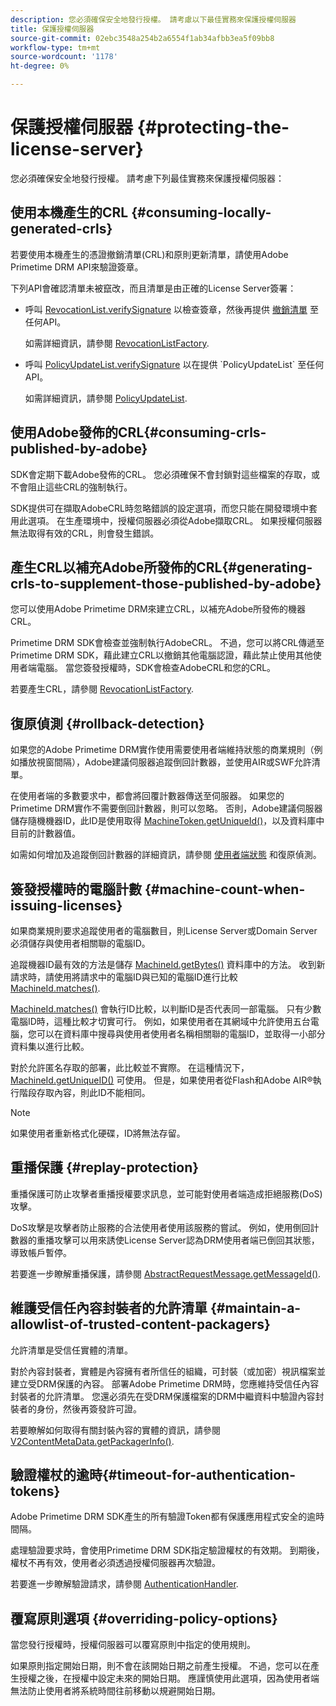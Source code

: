 ```yaml
---
description: 您必須確保安全地發行授權。 請考慮以下最佳實務來保護授權伺服器
title: 保護授權伺服器
source-git-commit: 02ebc3548a254b2a6554f1ab34afbb3ea5f09bb8
workflow-type: tm+mt
source-wordcount: '1178'
ht-degree: 0%

---
```


# 保護授權伺服器 {#protecting-the-license-server}

您必須確保安全地發行授權。 請考慮下列最佳實務來保護授權伺服器：

## 使用本機產生的CRL {#consuming-locally-generated-crls}

若要使用本機產生的憑證撤銷清單(CRL)和原則更新清單，請使用Adobe Primetime DRM API來驗證簽章。

下列API會確認清單未被竄改，而且清單是由正確的License Server簽署：

* 呼叫 [RevocationList.verifySignature](https://help.adobe.com/en_US/primetime/api/drm-apis/server/javadocs-flashaccess-pro/com/adobe/flashaccess/sdk/revocation/RevocationList.html#verifySignature(java.security.cert.X509Certificate)) 以檢查簽章，然後再提供 [撤銷清單](https://help.adobe.com/en_US/primetime/api/drm-apis/server/javadocs-flashaccess-pro/com/adobe/flashaccess/sdk/revocation/RevocationList.html) 至任何API。

  如需詳細資訊，請參閱 [RevocationListFactory](https://help.adobe.com/en_US/primetime/api/drm-apis/server/javadocs-flashaccess-pro/com/adobe/flashaccess/sdk/revocation/RevocationListFactory.html).

* 呼叫 [PolicyUpdateList.verifySignature](https://help.adobe.com/en_US/primetime/api/drm-apis/server/javadocs-flashaccess-pro/com/adobe/flashaccess/sdk/policyupdate/PolicyUpdateList.html#verifySignature(java.security.cert.X509Certificate)) 以在提供 `PolicyUpdateList` 至任何API。

  如需詳細資訊，請參閱 [PolicyUpdateList](https://help.adobe.com/en_US/primetime/api/drm-apis/server/javadocs-flashaccess-pro/com/adobe/flashaccess/sdk/policyupdate/PolicyUpdateList.html).

## 使用Adobe發佈的CRL{#consuming-crls-published-by-adobe}

SDK會定期下載Adobe發佈的CRL。 您必須確保不會封鎖對這些檔案的存取，或不會阻止這些CRL的強制執行。

SDK提供可在擷取AdobeCRL時忽略錯誤的設定選項，而您只能在開發環境中套用此選項。 在生產環境中，授權伺服器必須從Adobe擷取CRL。 如果授權伺服器無法取得有效的CRL，則會發生錯誤。

## 產生CRL以補充Adobe所發佈的CRL{#generating-crls-to-supplement-those-published-by-adobe}

您可以使用Adobe Primetime DRM來建立CRL，以補充Adobe所發佈的機器CRL。

Primetime DRM SDK會檢查並強制執行AdobeCRL。 不過，您可以將CRL傳遞至Primetime DRM SDK，藉此建立CRL以撤銷其他電腦認證，藉此禁止使用其他使用者端電腦。 當您簽發授權時，SDK會檢查AdobeCRL和您的CRL。

若要產生CRL，請參閱 [RevocationListFactory](https://help.adobe.com/en_US/primetime/api/drm-apis/server/javadocs-flashaccess-pro/com/adobe/flashaccess/sdk/revocation/RevocationListFactory.html).

## 復原偵測 {#rollback-detection}

如果您的Adobe Primetime DRM實作使用需要使用者端維持狀態的商業規則（例如播放視窗間隔），Adobe建議伺服器追蹤倒回計數器，並使用AIR或SWF允許清單。

在使用者端的多數要求中，都會將回覆計數器傳送至伺服器。 如果您的Primetime DRM實作不需要倒回計數器，則可以忽略。 否則，Adobe建議伺服器儲存隨機機器ID，此ID是使用取得 [MachineToken.getUniqueId()](https://help.adobe.com/en_US/primetime/api/drm-apis/server/javadocs-flashaccess-pro/com/adobe/flashaccess/sdk/cert/MachineId.html#getUniqueId())，以及資料庫中目前的計數器值。

如需如何增加及追蹤倒回計數器的詳細資訊，請參閱 [使用者端狀態](https://help.adobe.com/en_US/primetime/api/drm-apis/server/javadocs-flashaccess-pro/com/adobe/flashaccess/sdk/protocol/ClientState.html) 和復原偵測。

## 簽發授權時的電腦計數 {#machine-count-when-issuing-licenses}

如果商業規則要求追蹤使用者的電腦數目，則License Server或Domain Server必須儲存與使用者相關聯的電腦ID。

追蹤機器ID最有效的方法是儲存 [MachineId.getBytes()](https://help.adobe.com/en_US/primetime/api/drm-apis/server/javadocs-flashaccess-pro/com/adobe/flashaccess/sdk/cert/MachineId.html#getBytes()) 資料庫中的方法。 收到新請求時，請使用將請求中的電腦ID與已知的電腦ID進行比較 [MachineId.matches()](https://help.adobe.com/en_US/primetime/api/drm-apis/server/javadocs-flashaccess-pro/com/adobe/flashaccess/sdk/cert/MachineId.html#matches(com.adobe.flashaccess.sdk.cert.MachineId)).

[MachineId.matches()](https://help.adobe.com/en_US/primetime/api/drm-apis/server/javadocs-flashaccess-pro/com/adobe/flashaccess/sdk/cert/MachineId.html#matches(com.adobe.flashaccess.sdk.cert.MachineId)) 會執行ID比較，以判斷ID是否代表同一部電腦。 只有少數電腦ID時，這種比較才切實可行。 例如，如果使用者在其網域中允許使用五台電腦，您可以在資料庫中搜尋與使用者使用者名稱相關聯的電腦ID，並取得一小部分資料集以進行比較。

對於允許匿名存取的部署，此比較並不實際。 在這種情況下， [MachineId.getUniqueID()](https://help.adobe.com/en_US/primetime/api/drm-apis/server/javadocs-flashaccess-pro/com/adobe/flashaccess/sdk/cert/MachineId.html#getUniqueId()) 可使用。 但是，如果使用者從Flash和Adobe AIR®執行階段存取內容，則此ID不能相同。

>[!NOTE]
>
>如果使用者重新格式化硬碟，ID將無法存留。

## 重播保護 {#replay-protection}

重播保護可防止攻擊者重播授權要求訊息，並可能對使用者端造成拒絕服務(DoS)攻擊。

DoS攻擊是攻擊者防止服務的合法使用者使用該服務的嘗試。 例如，使用倒回計數器的重播攻擊可以用來誘使License Server認為DRM使用者端已倒回其狀態，導致帳戶暫停。

若要進一步瞭解重播保護，請參閱 [AbstractRequestMessage.getMessageId()](https://help.adobe.com/en_US/primetime/api/drm-apis/server/javadocs-flashaccess-pro/com/adobe/flashaccess/sdk/protocol/AbstractRequestMessage.html#getMessageId()).

## 維護受信任內容封裝者的允許清單 {#maintain-a-allowlist-of-trusted-content-packagers}

允許清單是受信任實體的清單。

對於內容封裝者，實體是內容擁有者所信任的組織，可封裝（或加密）視訊檔案並建立受DRM保護的內容。 部署Adobe Primetime DRM時，您應維持受信任內容封裝者的允許清單。 您還必須先在受DRM保護檔案的DRM中繼資料中驗證內容封裝者的身份，然後再簽發許可證。

若要瞭解如何取得有關封裝內容的實體的資訊，請參閱 [V2ContentMetaData.getPackagerInfo()](https://help.adobe.com/en_US/primetime/api/drm-apis/server/javadocs-flashaccess-pro/com/adobe/flashaccess/sdk/media/drm/keys/v2/V2ContentMetaData.html#getPackagerInfo()).

## 驗證權杖的逾時{#timeout-for-authentication-tokens}

Adobe Primetime DRM SDK產生的所有驗證Token都有保護應用程式安全的逾時間隔。

處理驗證要求時，會使用Primetime DRM SDK指定驗證權杖的有效期。 到期後，權杖不再有效，使用者必須透過授權伺服器再次驗證。

若要進一步瞭解驗證請求，請參閱 [AuthenticationHandler](https://help.adobe.com/en_US/primetime/api/drm-apis/server/javadocs-flashaccess-pro/com/adobe/flashaccess/sdk/protocol/authentication/AuthenticationHandler.html).

## 覆寫原則選項 {#overriding-policy-options}

當您發行授權時，授權伺服器可以覆寫原則中指定的使用規則。

如果原則指定開始日期，則不會在該開始日期之前產生授權。 不過，您可以在產生授權之後，在授權中設定未來的開始日期。 應謹慎使用此選項，因為使用者端無法防止使用者將系統時間往前移動以規避開始日期。
